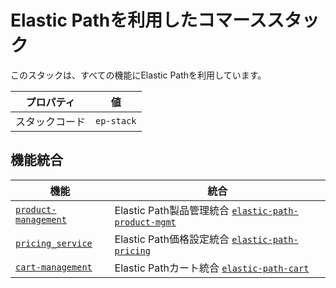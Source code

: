 # Elastic Pathを利用したコマーススタック
このスタックは、すべての機能にElastic Pathを利用しています。

| プロパティ | 値 |
|----------|------|
| スタックコード | `ep-stack` |

## 機能統合

| 機能 | 統合 |
|----------|------|
|  [`product-management`](../capability/product-management.md) | Elastic Path製品管理統合 [`elastic-path-product-mgmt`](../integration/elastic-path-product-mgmt.md) |
|  [`pricing_service`](../capability/pricing_service.md) | Elastic Path価格設定統合 [`elastic-path-pricing`](../integration/elastic-path-pricing.md) |
|  [`cart-management`](../capability/cart-management.md) | Elastic Pathカート統合 [`elastic-path-cart`](../integration/elastic-path-cart.md) |